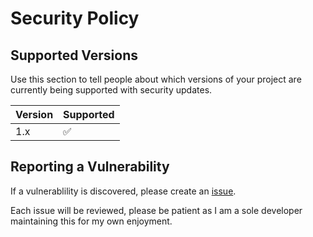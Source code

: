 # Security Policy

## Supported Versions

Use this section to tell people about which versions of your project are
currently being supported with security updates.

| Version | Supported          |
| ------- | ------------------ |
| 1.x   | :white_check_mark: |

## Reporting a Vulnerability

If a vulnerablility is discovered, please create an [issue](https://github.com/jason-kerney/StructuralEqualityAssesor/issues).

Each issue will be reviewed, please be patient as I am a sole developer maintaining this for my own enjoyment.
